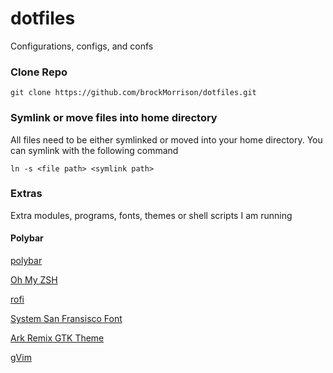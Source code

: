 # dotfiles
Configurations, configs, and confs

### Clone Repo
```
git clone https://github.com/brockMorrison/dotfiles.git
```
### Symlink or move files into home directory
All files need to be either symlinked or moved into your home directory. You can symlink with the following command
```
ln -s <file path> <symlink path>
```
### Extras
Extra modules, programs, fonts, themes or shell scripts I am running

#### Polybar
[polybar](https://github.com/jaagr/polybar)

[Oh My ZSH](https://github.com/robbyrussell/oh-my-zsh)

[rofi](https://github.com/DaveDavenport/rofi)

[System San Fransisco Font](https://github.com/supermarin/YosemiteSanFranciscoFont)

[Ark Remix GTK Theme](https://store.kde.org/p/1214931/)

[gVim](https://www.vim.org/download.php)
